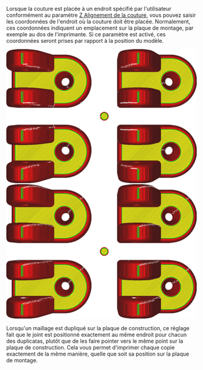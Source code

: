 Lorsque la couture est placée à un endroit spécifié par l'utilisateur conformément au paramètre [Z Alignement de la couture](z_seam_type.md), vous pouvez saisir les coordonnées de l'endroit où la couture doit être placée. Normalement, ces coordonnées indiquent un emplacement sur la plaque de montage, par exemple au dos de l'imprimante. Si ce paramètre est activé, ces coordonnées seront prises par rapport à la position du modèle.

![Désactivé : Les coordonnées indiquent une position absolue au centre de la plaque de montage, de sorte que toutes les bandes bleues pointent vers le milieu](../../../articles/images/z_seam_relative_disabled.png)
![Activé : Les coordonnées sont relatives au modèle, donc chaque modèle aura les bandes bleues dans le même coin](../../../articles/images/z_seam_relative_enabled.png)

Lorsqu'un maillage est dupliqué sur la plaque de construction, ce réglage fait que le joint est positionné exactement au même endroit pour chacun des duplicatas, plutôt que de les faire pointer vers le même point sur la plaque de construction. Cela vous permet d'imprimer chaque copie exactement de la même manière, quelle que soit sa position sur la plaque de montage.
